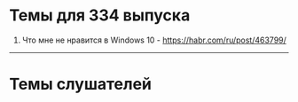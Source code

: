 # Темы для 334 выпуска
1. Что мне не нравится в Windows 10 - https://habr.com/ru/post/463799/
---
# Темы слушателей

